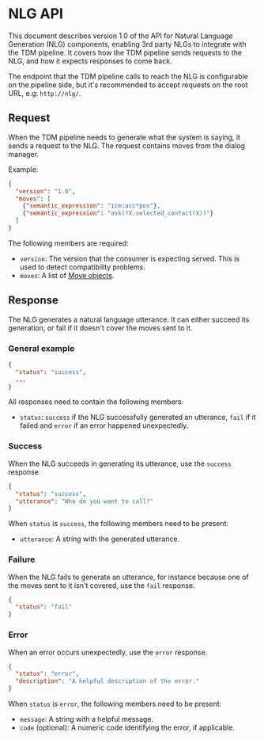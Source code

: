 # NLG API

This document describes version 1.0 of the API for Natural Language Generation (NLG) components, enabling 3rd party NLGs to integrate with the TDM pipeline. It covers how the TDM pipeline sends requests to the NLG, and how it expects responses to come back.

The endpoint that the TDM pipeline calls to reach the NLG is configurable on the pipeline side, but it's recommended to accept requests on the root URL, e.g: `http://nlg/`.

## Request

When the TDM pipeline needs to generate what the system is saying, it sends a request to the NLG. The request contains moves from the dialog manager.

Example:

```json
{
  "version": "1.0",
  "moves": [
    {"semantic_expression": "icm:acc*pos"},
    {"semantic_expression": "ask(?X.selected_contact(X))"}
  ]
}
```

The following members are required:

- `version`: The version that the consumer is expecting served. This is used to detect compatibility problems.
- `moves`: A list of [Move objects](shared_objects.md#nlg-move-object).

## Response

The NLG generates a natural language utterance. It can either succeed its generation, or fail if it doesn't cover the moves sent to it.

### General example

```json
{
  "status": "success",
  ...
}
```

All responses need to contain the following members:

- `status`: `success` if the NLG successfully generated an utterance, `fail` if it failed and `error` if an error happened unexpectedly.

### Success

When the NLG succeeds in generating its utterance, use the `success` response.

```json
{
  "status": "success",
  "utterance": "Who do you want to call?"
}
```

When `status` is `success`, the following members need to be present:

- `utterance`: A string with the generated utterance.

### Failure

When the NLG fails to generate an utterance, for instance because one of the moves sent to it isn't covered, use the `fail` response.

```json
{
  "status": "fail"
}
```

### Error

When an error occurs unexpectedly, use the `error` response.

```json
{
  "status": "error",
  "description": "A helpful description of the error."
}
```

When `status` is `error`, the following members need to be present:

- `message`: A string with a helpful message.
- `code` (optional): A numeric code identifying the error, if applicable.
